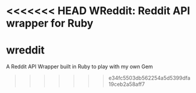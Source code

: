 <<<<<<< HEAD
WReddit: Reddit API wrapper for Ruby
=======
# wreddit
A Reddit API Wrapper built in Ruby to play with my own Gem
>>>>>>> e34fc5503db562254a5d5399dfa19ceb2a58aff7
